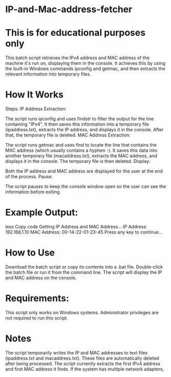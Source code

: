 # IP-and-Mac-address-fetcher
# This is for educational purposes only

This batch script retrieves the IPv4 address and MAC address of the machine it's run on, displaying them in the console. It achieves this by using the built-in Windows commands ipconfig and getmac, and then extracts the relevant information into temporary files.

# How It Works
Steps:
IP Address Extraction:

The script runs ipconfig and uses findstr to filter the output for the line containing "IPv4".
It then saves this information into a temporary file (ipaddress.txt), extracts the IP address, and displays it in the console.
After that, the temporary file is deleted.
MAC Address Extraction:

The script runs getmac and uses find to locate the line that contains the MAC address (which usually contains a hyphen -).
It saves this data into another temporary file (macaddress.txt), extracts the MAC address, and displays it in the console.
The temporary file is then deleted.
Display:

Both the IP address and MAC address are displayed for the user at the end of the process.
Pause:

The script pauses to keep the console window open so the user can see the information before exiting.
# Example Output:
less
Copy code
Getting IP Address and MAC Address...
IP Address: 192.168.1.10
MAC Address: 00-14-22-01-23-45
Press any key to continue...

# How to Use
Download the batch script or copy its contents into a .bat file.
Double-click the batch file or run it from the command line.
The script will display the IP and MAC address on the console.

# Requirements:
This script only works on Windows systems.
Administrator privileges are not required to run this script.

# Notes
The script temporarily writes the IP and MAC addresses to text files (ipaddress.txt and macaddress.txt). These files are automatically deleted after being processed.
The script currently extracts the first IPv4 address and first MAC address it finds. If the system has multiple network adapters,
